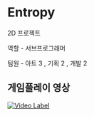 # Entropy
2D 프로젝트

역할 - 서브프로그래머

팀원 - 아트 3 , 기획 2 , 개발 2


## 게임플레이 영상

[![Video Label](http://img.youtube.com/vi/V1SOQquYiwc/0.jpg)](https://youtu.be/V1SOQquYiwc)
